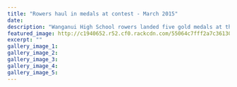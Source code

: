 ```yaml
---
title: "Rowers haul in medals at contest - March 2015"
date: 
description: "Wanganui High School rowers landed five gold medals at the Aon NZ North Island Secondary School Championships at the weekend, from the Wanganui Chronicle article 10/3/15..."
featured_image: http://c1940652.r52.cf0.rackcdn.com/55064c7fff2a7c361300055c/MardiCupGirlsMedalsanothercopy.jpg
excerpt: ""
gallery_image_1: 
gallery_image_2: 
gallery_image_3: 
gallery_image_4: 
gallery_image_5: 
---
```

